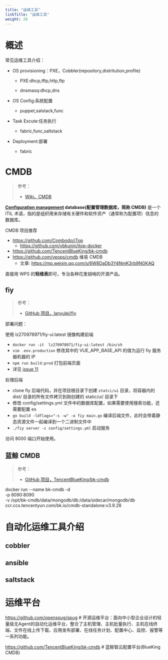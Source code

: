 ```yaml
---
title: "运维工具"
linkTitle: "运维工具"
weight: 20
---
```


# 概述

常见运维工具介绍：

- OS provisioning：PXE，Cobbler(repository,distritution,profile)

   - PXE:dhcp,tftp,http,ftp

   - dnsmasq:dhcp,dns

- OS Config:系统配置

   - puppet,salstack,func

- Task Excute:任务执行

   - fabric,func,saltstack

- Deployment:部署

   - fabric

# CMDB

> 参考：
> 
> - [Wiki，CMDB](https://en.wikipedia.org/wiki/Configuration_management_database)

**[Configuration management](https://en.wikipedia.org/wiki/Configuration_management "Configuration management") database(配置管理数据库，简称 CMDB)** 是一个 ITIL 术语，指的是组织用来存储有关硬件和软件资产（通常称为配置项）信息的数据库。

CMDB 项目推荐

- https://github.com/Combodo/iTop
    - https://github.com/vbkunin/itop-docker
- https://github.com/TencentBlueKing/bk-cmdb
- https://github.com/veops/cmdb 维易 CMDB
  - 文章: https://mp.weixin.qq.com/s/6W8DaDb3Y4NmK3rb9NGKAQ

直接用 WPS 的**轻维表**即可，专治各种花里胡哨的开源产品。

## fiy

> 参考：
> 
> - [GitHub 项目，lanyulei/fiy](https://github.com/lanyulei/fiy)

部署问题：

使用 lz270978971/fiy-ui:latest 镜像构建前端

- `docker run -it  lz270978971/fiy-ui:latest /bin/sh`
- `vim .env.production` 修改其中的 VUE_APP_BASE_API 的值为运行 fiy 服务器机器的 IP
- `npm run build:prod` 打包前端页面
- 详见 [issue 11](https://github.com/lanyulei/fiy/issues/11)

处理后端

- clone fiy 后端代码，并在项目根目录下创建 `statci/ui` 目录，将容器内的 dist/ 目录的所有文件拷贝到刚创建的 static/ui/ 目录下
- 修改 config/settings.yml 文件中的数据库配置，如果需要使用搜索功能，还需要配置 es
- `go build -ldflags="-s -w" -o fiy main.go` 编译后端文件，此时会带着静态资源文件一起编译到一个二进制文件中
- `./fiy server -c config/settings.yml` 启动服务

访问 8000 端口开始使用。

## 蓝鲸 CMDB

> 参考：
> - [GitHub 项目，TencentBlueKing/bk-cmdb](https://github.com/TencentBlueKing/bk-cmdb)

docker run --name bk-cmdb -d \
-p 8090:8090 \
-v /opt/bk-cmdb/data/mongodb/db:/data/sidecar/mongodb/db \
ccr.ccs.tencentyun.com/bk.io/cmdb-standalone:v3.9.28


# 自动化运维工具介绍

## cobbler

## ansible

## saltstack

# 运维平台

https://github.com/openspug/spug # 开源运维平台：面向中小型企业设计的轻量级无Agent的自动化运维平台，整合了主机管理、主机批量执行、主机在线终端、文件在线上传下载、应用发布部署、在线任务计划、配置中心、监控、报警等一系列功能。

https://github.com/TencentBlueKing/bk-cmdb # 蓝鲸智云配置平台(BlueKing CMDB)
